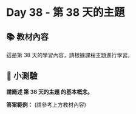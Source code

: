 # Day 38 - 第 38 天的主題

## 📚 教材內容

這是第 38 天的學習內容，請根據課程主題進行學習。

## 📝 小測驗

**請簡述 第 38 天的主題 的基本概念。**

**答案範例：** (請參考上方教材內容)

